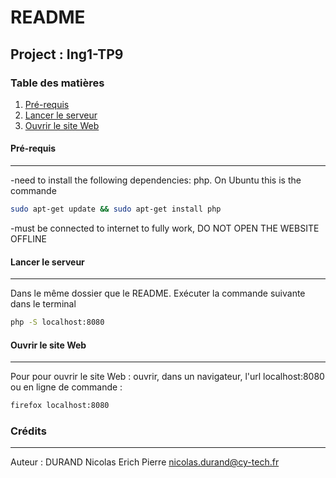 # README
## Project : Ing1-TP9 
### Table des matières
1. [Pré-requis](#Pré-requis)
2. [Lancer le serveur](#serveur)
3. [Ouvrir le site Web](#exe)

#### Pré-requis
***
-need to install the following dependencies: php.
On Ubuntu this is the commande
```sh
sudo apt-get update && sudo apt-get install php
```
-must be connected to internet to fully work, DO NOT OPEN THE WEBSITE OFFLINE
#### Lancer le serveur
***
Dans le même dossier que le README. 
Exécuter la commande suivante dans le terminal
```sh
php -S localhost:8080
```
#### Ouvrir le site Web
***
Pour pour ouvrir le site Web :
ouvrir, dans un navigateur, l'url localhost:8080
ou en ligne de commande :
```sh
firefox localhost:8080
```
### Crédits
***
Auteur : DURAND Nicolas Erich Pierre <nicolas.durand@cy-tech.fr>
